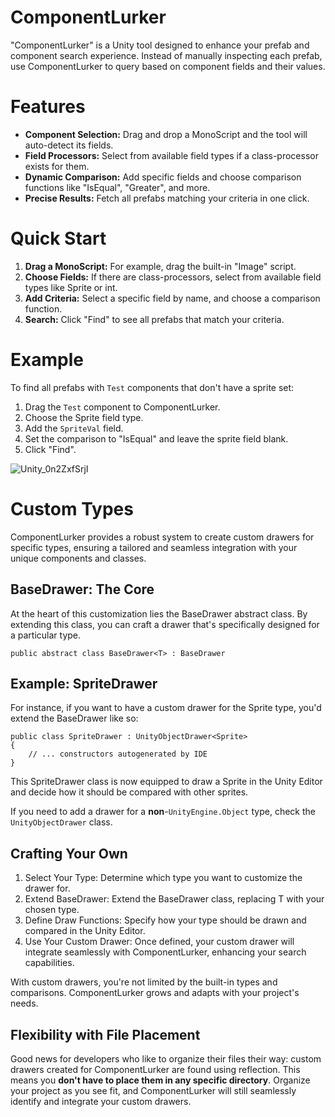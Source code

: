 # ComponentLurker

"ComponentLurker" is a Unity tool designed to enhance your prefab and component search experience. Instead of manually inspecting each prefab, use ComponentLurker to query based on component fields and their values.

# Features

- **Component Selection:** Drag and drop a MonoScript and the tool will auto-detect its fields.
- **Field Processors:** Select from available field types if a class-processor exists for them.
- **Dynamic Comparison:** Add specific fields and choose comparison functions like "IsEqual", "Greater", and more.
- **Precise Results:** Fetch all prefabs matching your criteria in one click.

# Quick Start

1. **Drag a MonoScript:** For example, drag the built-in "Image" script.
2. **Choose Fields:** If there are class-processors, select from available field types like Sprite or int.
3. **Add Criteria:** Select a specific field by name, and choose a comparison function.
4. **Search:** Click "Find" to see all prefabs that match your criteria.

# Example

To find all prefabs with `Test` components that don't have a sprite set:

1. Drag the `Test` component to ComponentLurker.
2. Choose the Sprite field type.
3. Add the `SpriteVal` field.
4. Set the comparison to "IsEqual" and leave the sprite field blank.
5. Click "Find".

![Unity_0n2ZxfSrjI](https://github.com/vksokolov/ComponentLurker/assets/25208150/93e140e6-5a8b-476d-ae0d-233c1b8d320f)

# Custom Types

ComponentLurker provides a robust system to create custom drawers for specific types, ensuring a tailored and seamless integration with your unique components and classes.

## BaseDrawer: The Core
At the heart of this customization lies the BaseDrawer<T> abstract class. By extending this class, you can craft a drawer that's specifically designed for a particular type.

```
public abstract class BaseDrawer<T> : BaseDrawer
```

## Example: SpriteDrawer

For instance, if you want to have a custom drawer for the Sprite type, you'd extend the BaseDrawer<Sprite> like so:

```
public class SpriteDrawer : UnityObjectDrawer<Sprite>
{
    // ... constructors autogenerated by IDE
}
```
This SpriteDrawer class is now equipped to draw a Sprite in the Unity Editor and decide how it should be compared with other sprites.

If you need to add a drawer for a **non**-`UnityEngine.Object` type, check the `UnityObjectDrawer` class.

## Crafting Your Own

1. Select Your Type: Determine which type you want to customize the drawer for.
2. Extend BaseDrawer: Extend the BaseDrawer<T> class, replacing T with your chosen type.
3. Define Draw Functions: Specify how your type should be drawn and compared in the Unity Editor.
4. Use Your Custom Drawer: Once defined, your custom drawer will integrate seamlessly with ComponentLurker, enhancing your search capabilities.

With custom drawers, you're not limited by the built-in types and comparisons. ComponentLurker grows and adapts with your project's needs.

## Flexibility with File Placement

Good news for developers who like to organize their files their way: custom drawers created for ComponentLurker are found using reflection. This means you **don't have to place them in any specific directory**. Organize your project as you see fit, and ComponentLurker will still seamlessly identify and integrate your custom drawers.
